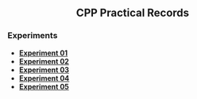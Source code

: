 <div align=center>
  <h2>CPP Practical Records</h2>
</div>

### Experiments

- [**Experiment 01**](cpp/exp1.md)
- [**Experiment 02**](cpp/exp2.md)
- [**Experiment 03**](cpp/exp3.md)
- [**Experiment 04**](cpp/exp4.md)
- [**Experiment 05**](cpp/exp5.md)
